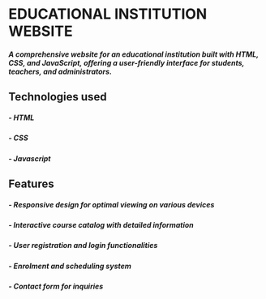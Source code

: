 **<h1>EDUCATIONAL INSTITUTION WEBSITE</h1>**
<h5>A comprehensive website for an educational institution built with HTML, CSS, and JavaScript, offering a user-friendly interface for students, teachers, and administrators.</h5>
<h2> Technologies used </h2>
<h5> - HTML </h5>
<h5> - CSS </h5>
<h5> - Javascript </h5>
<h2> Features </h2>
<h5> - Responsive design for optimal viewing on various devices </h5>
<h5> - Interactive course catalog with detailed information </h5>
<h5> - User registration and login functionalities </h5>
<h5> - Enrolment and scheduling system </h5>
<h5> -  Contact form for inquiries </h5>

